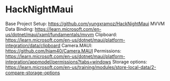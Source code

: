 # HackNightMaui
Base Project Setup: https://github.com/yungxramoz/HackNightMaui
MVVM Data Binding: https://learn.microsoft.com/en-us/dotnet/maui/xaml/fundamentals/mvvm 
Clipboard: https://learn.microsoft.com/en-us/dotnet/maui/platform-integration/data/clipboard 
Camera.MAUI: https://github.com/hjam40/Camera.MAUI
Permissions: https://learn.microsoft.com/en-us/dotnet/maui/platform-integration/appmodel/permissions?tabs=windows
Storage options: https://learn.microsoft.com/en-us/training/modules/store-local-data/2-compare-storage-options
